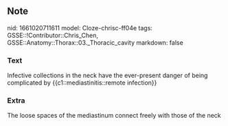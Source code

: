 ## Note
nid: 1661020711611
model: Cloze-chrisc-ff04e
tags: GSSE::!Contributor::Chris_Chen, GSSE::Anatomy::Thorax::03._Thoracic_cavity
markdown: false

### Text
<div class="toggle">
  Infective collections in the neck have the ever-present danger of
  being complicated by {{c1::mediastinitis::remote infection}}
</div>

### Extra
<p id="9db9a694-d0c9-4cdc-b548-c7e1eb9019a1" class="">The loose
spaces of the mediastinum connect freely with those of the neck
